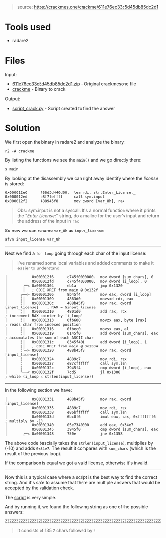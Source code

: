 
> source: https://crackmes.one/crackme/611e76ec33c5d45db85dc2d1

# Tools used

- radare2

# Files

Input:
- [611e76ec33c5d45db85dc2d1.zip](611e76ec33c5d45db85dc2d1.zip) - Original crackmesone file
- [crackme](crackme) - Binary to crack

Output:
- [script_crack.py](script_crack.py) - Script created to find the answer

# Solution

We first open the binary in radare2 and analyze the binary:

`r2 -A crackme`

By listing the functions we see the `main()` and we go directly there:

`s main`

By looking at the disassembly we can right away identify where the _license_ is stored:

```assembly
0x000012e6      488d3d440d00.  lea rdi, str.Enter_License:_
0x000012ed      e8f7feffff     call sym.input
0x000012f2      488945f8       mov qword [var_8h], rax   
```

> Obs: sym.input is not a syscall. It's a normal function where it prints the "_Enter License:_" string, do a malloc for the user's input and return the address of the input in `rax`

So now we can rename `var_8h` as `input_license`:

`afvn input_license var_8h`

---

Next we find a `for loop` going through each char of the input license:

> I've renamed some local variables and added comments to make it easier to understand

```assembly
│           0x000012f6      c745f0000000.  mov dword [sum_chars], 0                                                                                                                                                                                 
│           0x000012fd      c745f4000000.  mov dword [i_loop], 0                                                                                                                                                                                    
│       ┌─< 0x00001304      eb1a           jmp 0x1320                                                                                                                                                                                               
│       │   ; CODE XREF from main @ 0x132f                                                                                                                                                                                                          
│      ┌──> 0x00001306      8b45f4         mov eax, dword [i_loop]                                                                                                                                                                                  
│      ╎│   0x00001309      4863d0         movsxd rdx, eax                                                                                                                                                                                          
│      ╎│   0x0000130c      488b45f8       mov rax, qword [input_license]    ; RAX = &input_license                                                                                                                                                 
│      ╎│   0x00001310      4801d0         add rax, rdx                ; increment RAX pointer by 'i_loop'                                                                                                                                          
│      ╎│   0x00001313      0fb600         movzx eax, byte [rax]       ; reads char from indexed position                                                                                                                                           
│      ╎│   0x00001316      0fbec0         movsx eax, al                                                                                                                                                                                            
│      ╎│   0x00001319      0145f0         add dword [sum_chars], eax    ; accumulates the sum of each ASCII char                                                                                                                                   
│      ╎│   0x0000131c      8345f401       add dword [i_loop], 1                                                                                                                                                                                    
│      ╎│   ; CODE XREF from main @ 0x1304                                                                                                                                                                                                          
│      ╎└─> 0x00001320      488b45f8       mov rax, qword [input_license]                                                                                                                                                                           
│      ╎    0x00001324      4889c7         mov rdi, rax
│      ╎    0x00001327      e87cffffff     call sym.len
│      ╎    0x0000132c      3945f4         cmp dword [i_loop], eax                                                                                                                                                                                  
│      └──< 0x0000132f      7cd5           jl 0x1306                   ; while (i_loop < strlen(input_license)) 
```

---

In the following section we have:

```assembly
│           0x00001331      488b45f8       mov rax, qword [input_license]                                                                                                                                                                           
│           0x00001335      4889c7         mov rdi, rax
│           0x00001338      e86bffffff     call sym.len
│           0x0000133d      6bc0f6         imul eax, eax, 0xfffffff6    ; multiply by -10                                                                                                                                                           
│           0x00001340      05e7340000     add eax, 0x34e7                                                                                                                                                                                          
│           0x00001345      3945f0         cmp dword [sum_chars], eax                                                                                                                                                                               
│       ┌─< 0x00001348      750e           jne 0x1358  
```

The above code bascially takes the `strlen(input_license)`, multiplies by (-10) and adds `0x34e7`. The result it compares with `sum_chars` (which is the result of the previous loop).

If the comparison is equal we got a valid license, otherwise it's invalid.

---

Now this is a typical case where a script is the best way to find the correct string. And it's safe to assume that there are multiple answers that would be accepted by the validation check.

The [script](script_crack.py) is very simple.

And by running it, we found the following string as one of the possible answers:

```
ZZZZZZZZZZZZZZZZZZZZZZZZZZZZZZZZZZZZZZZZZZZZZZZZZZZZZZZZZZZZZZZZZZZZZZZZZZZZZZZZZZZZZZZZZZZZZZZZZZZZZZZZZZZZZZZZZZZZZZZZZZZZZZZZZZZZZZZ!
```
> It consists of 135 `Z` chars followed by `!`
